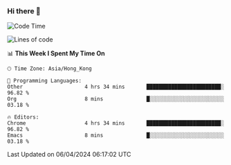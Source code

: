 ### Hi there 👋

<!--
**nicehiro/nicehiro** is a ✨ _special_ ✨ repository because its `README.md` (this file) appears on your GitHub profile.

Here are some ideas to get you started:

- 🔭 I’m currently working on ...
- 🌱 I’m currently learning ...
- 👯 I’m looking to collaborate on ...
- 🤔 I’m looking for help with ...
- 💬 Ask me about ...
- 📫 How to reach me: ...
- 😄 Pronouns: ...
- ⚡ Fun fact: ...
-->

<!--START_SECTION:waka-->
![Code Time](http://img.shields.io/badge/Code%20Time-299%20hrs%2039%20mins-blue)

![Lines of code](https://img.shields.io/badge/From%20Hello%20World%20I%27ve%20Written-2.6%20million%20lines%20of%20code-blue)

📊 **This Week I Spent My Time On** 

```text
🕑︎ Time Zone: Asia/Hong_Kong

💬 Programming Languages: 
Other                    4 hrs 34 mins       ████████████████████████░   96.82 % 
Org                      8 mins              █░░░░░░░░░░░░░░░░░░░░░░░░   03.18 % 

🔥 Editors: 
Chrome                   4 hrs 34 mins       ████████████████████████░   96.82 % 
Emacs                    8 mins              █░░░░░░░░░░░░░░░░░░░░░░░░   03.18 % 
```


 Last Updated on 06/04/2024 06:17:02 UTC
<!--END_SECTION:waka-->
